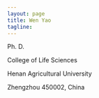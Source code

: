 ```yaml
---
layout: page
title: Wen Yao
tagline: 
---
```


<head>
<meta name="referrer" content="origin">
</head>

Ph. D.

College of Life Sciences

Henan Agricultural University

Zhengzhou 450002, China


